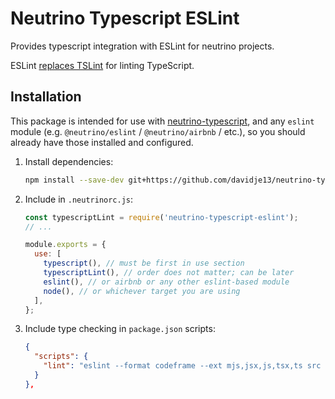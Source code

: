 # Neutrino Typescript ESLint

Provides typescript integration with ESLint for neutrino projects.

ESLint [replaces TSLint](https://eslint.org/blog/2019/01/future-typescript-eslint) for linting TypeScript.

## Installation

This package is intended for use with [neutrino-typescript](https://github.com/davidje13/neutrino-typescript#readme),
and any `eslint` module (e.g. `@neutrino/eslint` / `@neutrino/airbnb` / etc.),
so you should already have those installed and configured.

1. Install dependencies:

   ```bash
   npm install --save-dev git+https://github.com/davidje13/neutrino-typescript-eslint#semver:^1.0.5
   ```

2. Include in `.neutrinorc.js`:

   ```javascript
   const typescriptLint = require('neutrino-typescript-eslint');
   // ...

   module.exports = {
     use: [
       typescript(), // must be first in use section
       typescriptLint(), // order does not matter; can be later
       eslint(), // or airbnb or any other eslint-based module
       node(), // or whichever target you are using
     ],
   };
   ```

3. Include type checking in `package.json` scripts:

   ```json
   {
     "scripts": {
       "lint": "eslint --format codeframe --ext mjs,jsx,js,tsx,ts src test && tsc"
     }
   },
   ```
